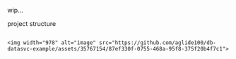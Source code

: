 wip...

project structure

```

<img width="978" alt="image" src="https://github.com/aglide100/db-datasvc-example/assets/35767154/87ef330f-0755-468a-95f8-375f20b4f7c1">

```
